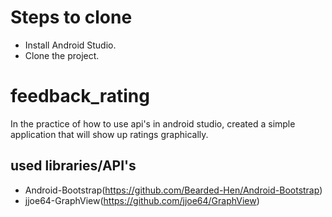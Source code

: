 # Steps to clone
 - Install Android Studio.
 - Clone the project.
# feedback_rating
In the practice of how to use api's in android studio, created a simple application that will show up ratings graphically.

## used libraries/API's
- Android-Bootstrap(https://github.com/Bearded-Hen/Android-Bootstrap)
- jjoe64-GraphView(https://github.com/jjoe64/GraphView)

